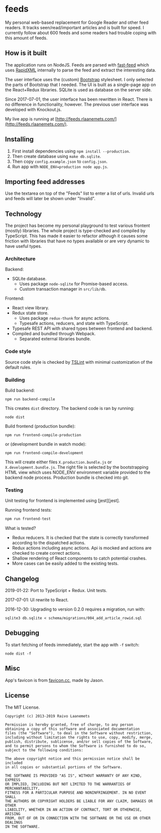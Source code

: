 # feeds

My personal web-based replacement for Google Reader and other feed readers. It tracks
seen/read/important articles and is built for speed. I currently follow
about 600 feeds and some readers had trouble coping with this amount of feeds.

## How is it built

The application runs on NodeJS. Feeds are parsed with [fast-feed](https://github.com/rla/fast-feed)
which uses [RapidXML](http://rapidxml.sourceforge.net/) internally to parse the feed and extract
the interesting data.

The user interface uses the (custom) [Bootstrap](http://twitter.github.io/bootstrap/) stylesheet. I only
selected the parts of Bootstrap that I needed. The UI is built as a single-page app on the
React+Redux libraries. SQLite is used as database on the server side.

Since 2017-07-01, the user interface has been rewritten in React. There is no difference
in functionality, however. The previous user interface was developed with Knockout.js.

My live app is running at [http://feeds.rlaanemets.com/](http://feeds.rlaanemets.com/).

## Installing

 1. First install dependencies using `npm install --production`.
 2. Then create database using `make db.sqlite`.
 3. Then copy `config.example.json` to `config.json`.
 4. Run app with `NODE_ENV=production node app.js`.

## Importing feed addresses

Use the textarea on top of the "Feeds" list to enter a list of urls.
Invalid urls and feeds will later be shown under "Invalid".

## Technology

The project has become my personal playground to test various frontent (mostly) libraries.
The whole project is type-checked and compiled by TypeScript. This has made it easier to
refactor although it causes some friction with libraries that have no types available or
are very dynamic to have useful types.

### Architecture

Backend:

 * SQLite database.
   - Uses package `node-sqlite` for Promise-based access.
   - Custom transaction manager in `src/lib/db`.

Frontend:

 * React view library.
 * Redux state store.
   - Uses package `redux-thunk` for async actions.
   - Typesafe actions, reducers, and state with TypeScript.
 * Typesafe REST API with shared types between frontend and backend.
 * Compiled and bundled through Webpack.
   - Separated external libraries bundle.

### Code style

Source code style is checked by [TSLint][tslint] with minimal
customization of the default rules.

[tslint]: https://palantir.github.io/tslint/

### Building

Build backend:

```
npm run backend-compile
```

This creates `dist` directory. The backend code is ran by running:

```
node dist
```

Build frontend (production bundle):

```
npm run frontend-compile-production
```

or (development bundle in watch mode):

```
npm run frontend-compile-development
```

This will create either files `X.production.bundle.js` or `X.development.bundle.js`.
The right file is selected by the bootstrapping HTML view which uses NODE_ENV
environment variable provided to the backend node process. Production bundle is
checked into git.

### Testing

Unit testing for frontend is implemented using [jest][jest].

Running frontend tests:

```sh
npm run frontend-test
```

What is tested?

 * Redux reducers. It is checked that the state is correctly
   transformed according to the dispatched actions.
 * Redux actions including async actions. Api is mocked and
   actions are checked to create correct actions.
 * Shallow rendering of React components to catch potential crashes.
 * More cases can be easily added to the existing tests.

## Changelog

2019-01-22: Port to TypeScript + Redux. Unit tests.

2017-07-01: UI rewrite to React.

2016-12-30: Upgrading to version 0.2.0 requires a migration, run with:

    sqlite3 db.sqlite < schema/migrations/004_add_article_rowid.sql

## Debugging

To start fetching of feeds immediately, start the app with `-f` switch:

    node dist -f

## Misc

App's favicon is from [favicon.cc](http://www.favicon.cc/?action=icon&file_id=360427), made by Jason.

## License

The MIT License.

```
Copyright (c) 2013-2019 Raivo Laanemets

Permission is hereby granted, free of charge, to any person
obtaining a copy of this software and associated documentation
files (the "Software"), to deal in the Software without restriction,
including without limitation the rights to use, copy, modify, merge,
publish, distribute, sublicense, and/or sell copies of the Software,
and to permit persons to whom the Software is furnished to do so,
subject to the following conditions:

The above copyright notice and this permission notice shall be included
in all copies or substantial portions of the Software.

THE SOFTWARE IS PROVIDED "AS IS", WITHOUT WARRANTY OF ANY KIND, EXPRESS
OR IMPLIED, INCLUDING BUT NOT LIMITED TO THE WARRANTIES OF MERCHANTABILITY,
FITNESS FOR A PARTICULAR PURPOSE AND NONINFRINGEMENT. IN NO EVENT SHALL
THE AUTHORS OR COPYRIGHT HOLDERS BE LIABLE FOR ANY CLAIM, DAMAGES OR OTHER
LIABILITY, WHETHER IN AN ACTION OF CONTRACT, TORT OR OTHERWISE, ARISING
FROM, OUT OF OR IN CONNECTION WITH THE SOFTWARE OR THE USE OR OTHER DEALINGS
IN THE SOFTWARE.
```
